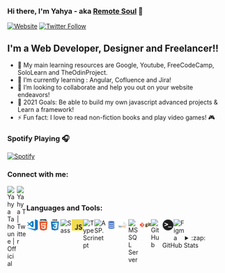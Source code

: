 ### Hi there, I'm Yahya - aka [Remote Soul][website] 👋

[![Website](https://img.shields.io/badge/-Yahya--Tahoune.com-blue?style=for-the-badge&logo=appveyor)](https://remotesoul-hub.github.io/OfficialWebsite/)
[![Twitter Follow](https://img.shields.io/twitter/follow/YT99Dev?color=1DA1F2&logo=twitter&style=for-the-badge)](https://twitter.com/intent/follow?screen_name=YT99Dev)

## I'm a Web Developer, Designer and Freelancer!!

- 🔭 My main learning resources are Google, Youtube, FreeCodeCamp, SoloLearn and TheOdinProject.
- 🌱 I’m currently learning : Angular, Cofluence and Jira!
- 👯 I’m looking to collaborate and help you out on your website endeavors!
- 🥅 2021 Goals: Be able to build my own javascript advanced projects & Learn a framework!
- ⚡ Fun fact: I love to read non-fiction books and play video games! 🎮

### Spotify Playing 🎧

[![Spotify](https://novatorem.remotesoul-hub.vercel.app//api/spotify)](https://open.spotify.com/user/6neryan9)

### Connect with me:

[<img align="left" alt="Yahya Tahoune | Official" width="22px" src="https://svgshare.com/i/Tgv.svg" />][website]
[<img align="left" alt="Yahya T | Twitter" width="22px" src="https://img.icons8.com/fluent/144/000000/twitter.svg" />][twitter]

<br />

### Languages and Tools:

<img align="left" alt="Visual Studio Code" width="26px" src="https://raw.githubusercontent.com/github/explore/80688e429a7d4ef2fca1e82350fe8e3517d3494d/topics/visual-studio-code/visual-studio-code.png" />
<img align="left" alt="HTML5" width="26px" src="https://raw.githubusercontent.com/github/explore/80688e429a7d4ef2fca1e82350fe8e3517d3494d/topics/html/html.png" />
<img align="left" alt="CSS3" width="26px" src="https://raw.githubusercontent.com/github/explore/80688e429a7d4ef2fca1e82350fe8e3517d3494d/topics/css/css.png" />
<img align="left" alt="Sass" width="26px" src="https://cdn.worldvectorlogo.com/logos/sass-1.svg" />
<img align="left" alt="JavaScript" width="26px" src="https://raw.githubusercontent.com/github/explore/80688e429a7d4ef2fca1e82350fe8e3517d3494d/topics/javascript/javascript.png" />
<img align="left" alt="TypeScript" width="26px" src="https://upload.wikimedia.org/wikipedia/commons/thumb/4/4c/Typescript_logo_2020.svg/512px-Typescript_logo_2020.svg.png" />
<img align="left" alt="ASP.net" width="26px" src="http://blog.soat.fr/wp-content/uploads/2015/11/asp.net_.jpg" />
<img align="left" alt="SQL" width="26px" src="https://raw.githubusercontent.com/github/explore/80688e429a7d4ef2fca1e82350fe8e3517d3494d/topics/sql/sql.png" />
<img align="left" alt="MySQL" width="26px" src="https://raw.githubusercontent.com/github/explore/80688e429a7d4ef2fca1e82350fe8e3517d3494d/topics/mysql/mysql.png" />
<img align="left" alt="MSSQL Server" width="26px" src="https://odino.org/images/mssql-logo.png" />
<img align="left" alt="Git" width="26px" src="https://raw.githubusercontent.com/github/explore/80688e429a7d4ef2fca1e82350fe8e3517d3494d/topics/git/git.png" />
<img align="left" alt="GitHub" width="26px" src="https://i.ibb.co/LPKMpGL/kisspng-github-protocol-buffers-computer-software-reposito-5b0f05cf262313-3881665315277111831562.png" />
<img align="left" alt="Terminal" width="26px" src="https://raw.githubusercontent.com/github/explore/80688e429a7d4ef2fca1e82350fe8e3517d3494d/topics/terminal/terminal.png" />
<img align="left" alt="Figma" width="26px" src="https://i.ibb.co/By6v32P/fig.png" />
<br />
<br />
<details>
  <summary>:zap: GitHub Stats</summary>

  <img align="left" alt="My GitHub Stats" src="https://github-readme-stats.remotesoul-hub.vercel.app/api?username=remotesoul-hub&theme=radical&show_icons=true&hide_border=true" />

[![Top Langs](https://github-readme-stats.vercel.app/api/top-langs/?username=remotesoul-hub&layout=compact&theme=radical)](https://github.com/remotesoul-hub/github-readme-stats)

## </details>

[website]: https://remotesoul-hub.github.io/OfficialWebsite/
[twitter]: https://twitter.com/YT99Dev
[instagram]: https://instagram.com/remotesoul_official
